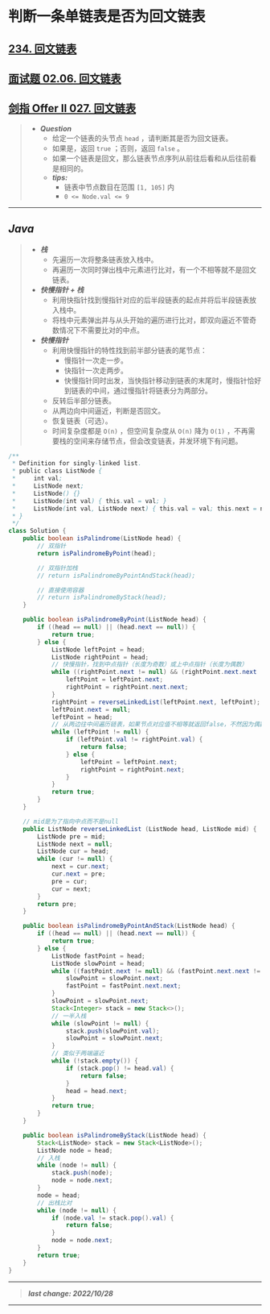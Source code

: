 # 判断一条单链表是否为回文链表

## [234. 回文链表](https://leetcode.cn/problems/palindrome-linked-list/)

## [面试题 02.06. 回文链表](https://leetcode.cn/problems/palindrome-linked-list-lcci/)

## [剑指 Offer II 027. 回文链表](https://leetcode.cn/problems/aMhZSa/)

> - ***Question***
>   - 给定一个链表的头节点 `head` ，请判断其是否为回文链表。
>   - 如果是，返回 `true` ；否则，返回 `false` 。
>   - 如果一个链表是回文，那么链表节点序列从前往后看和从后往前看是相同的。
>   - ***tips:***
>     - 链表中节点数目在范围 `[1, 105]` 内
>     - `0 <= Node.val <= 9`

---

## *Java*

> - ***栈***
>   - 先遍历一次将整条链表放入栈中。
>   - 再遍历一次同时弹出栈中元素进行比对，有一个不相等就不是回文链表。
> - ***快慢指针 + 栈***
>   - 利用快指针找到慢指针对应的后半段链表的起点并将后半段链表放入栈中。
>   - 将栈中元素弹出并与从头开始的遍历进行比对，即双向逼近不管奇数情况下不需要比对的中点。
> - ***快慢指针***  
>   - 利用快慢指针的特性找到前半部分链表的尾节点：
>     - 慢指针一次走一步。
>     - 快指针一次走两步。
>     - 快慢指针同时出发，当快指针移动到链表的末尾时，慢指针恰好到链表的中间，通过慢指针将链表分为两部分。
>   - 反转后半部分链表。
>   - 从两边向中间逼近，判断是否回文。
>   - 恢复链表（可选）。
>   - 时间复杂度都是 `O(n)` ，但空间复杂度从 `O(n)` 降为 `O(1)` ，不再需要栈的空间来存储节点，但会改变链表，并发环境下有问题。

```java
/**
 * Definition for singly-linked list.
 * public class ListNode {
 *     int val;
 *     ListNode next;
 *     ListNode() {}
 *     ListNode(int val) { this.val = val; }
 *     ListNode(int val, ListNode next) { this.val = val; this.next = next; }
 * }
 */
class Solution {
    public boolean isPalindrome(ListNode head) {
        // 双指针
        return isPalindromeByPoint(head);

        // 双指针加栈
        // return isPalindromeByPointAndStack(head);

        // 直接使用容器
        // return isPalindromeByStack(head);
    }

    public boolean isPalindromeByPoint(ListNode head) {
        if ((head == null) || (head.next == null)) {
            return true;
        } else {
            ListNode leftPoint = head;
            ListNode rightPoint = head;
            // 快慢指针，找到中点指针（长度为奇数）或上中点指针（长度为偶数）
            while ((rightPoint.next != null) && (rightPoint.next.next != null)) {
                leftPoint = leftPoint.next;
                rightPoint = rightPoint.next.next;
            }
            rightPoint = reverseLinkedList(leftPoint.next, leftPoint);
            leftPoint.next = null;
            leftPoint = head;
            // 从两边往中间遍历链表，如果节点对应值不相等就返回false，不然因为偶数长度的缘故，leftPoint总是会先于或者与rightPoint同时碰到（上）中点的next（null），结束循环返回true
            while (leftPoint != null) {
                if (leftPoint.val != rightPoint.val) {
                    return false;
                } else {
                    leftPoint = leftPoint.next;
                    rightPoint = rightPoint.next;
                }
            }
            return true;
        }
    }

    // mid是为了指向中点而不是null
    public ListNode reverseLinkedList (ListNode head, ListNode mid) {
        ListNode pre = mid;
        ListNode next = null;
        ListNode cur = head;
        while (cur != null) {
            next = cur.next;
            cur.next = pre;
            pre = cur;
            cur = next;
        }
        return pre;
    }

    public boolean isPalindromeByPointAndStack(ListNode head) {
        if ((head == null) || (head.next == null)) {
            return true;
        } else {
            ListNode fastPoint = head;
            ListNode slowPoint = head;
            while ((fastPoint.next != null) && (fastPoint.next.next != null)) {
                slowPoint = slowPoint.next;
                fastPoint = fastPoint.next.next;
            }
            slowPoint = slowPoint.next;
            Stack<Integer> stack = new Stack<>();
            // 一半入栈
            while (slowPoint != null) {
                stack.push(slowPoint.val);
                slowPoint = slowPoint.next;
            }
            // 类似于两端逼近
            while (!stack.empty()) {
                if (stack.pop() != head.val) {
                    return false;
                }
                head = head.next;
            }
            return true;
        }
    }

    public boolean isPalindromeByStack(ListNode head) {
        Stack<ListNode> stack = new Stack<ListNode>();
        ListNode node = head;
        // 入栈
        while (node != null) {
            stack.push(node);
            node = node.next;
        }
        node = head;
        // 出栈比对
        while (node != null) {
            if (node.val != stack.pop().val) {
                return false;
            }
            node = node.next;
        }
        return true;
    }
}
```

---

> ***last change: 2022/10/28***

---

